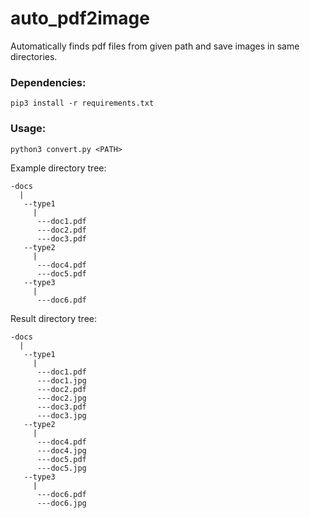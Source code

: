 # auto_pdf2image
Automatically finds pdf files from given path and save images in same directories.
### Dependencies:
```
pip3 install -r requirements.txt
```
### Usage:
```
python3 convert.py <PATH>
```
Example directory tree:
```
-docs
  |
   --type1
     |
      ---doc1.pdf
      ---doc2.pdf
      ---doc3.pdf
   --type2
     |
      ---doc4.pdf
      ---doc5.pdf
   --type3
     |
      ---doc6.pdf
```
Result directory tree:
```
-docs
  |
   --type1
     |
      ---doc1.pdf
      ---doc1.jpg
      ---doc2.pdf
      ---doc2.jpg
      ---doc3.pdf
      ---doc3.jpg
   --type2
     |
      ---doc4.pdf
      ---doc4.jpg
      ---doc5.pdf
      ---doc5.jpg
   --type3
     |
      ---doc6.pdf
      ---doc6.jpg
```
